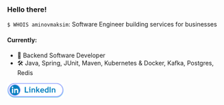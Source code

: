 ### Hello there!

`$ WHOIS aminovmaksim`: Software Engineer building services for businesses

#### Currently:
 - 💼 Backend Software Developer
 - 🛠 Java, Spring, JUnit, Maven, Kubernetes & Docker, Kafka, Postgres, Redis

[<img src="./static/LinkedIn.png" width="132" height="36">](https://www.linkedin.com/in/aminovmaksim)
